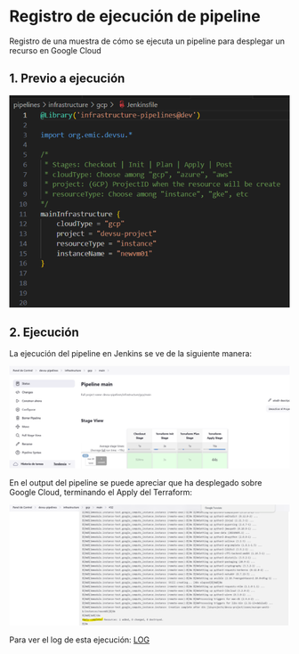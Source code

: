 # Registro de ejecución de pipeline
Registro de una muestra de cómo se ejecuta un pipeline para desplegar un recurso en Google Cloud

## 1. Previo a ejecución
![Alt text](images/cloud-mainpipeline.png)
## 2. Ejecución

La ejecución del pipeline en Jenkins se ve de la siguiente manera:

![Alt text](images/cloud-exec.png)


En el output del pipeline se puede apreciar que ha desplegado sobre Google Cloud, terminando el Apply del Terraform:

![Alt text](images/cloud-output.png)

Para ver el log de esta ejecución:
[LOG](cloud-pipeline-log.txt)
